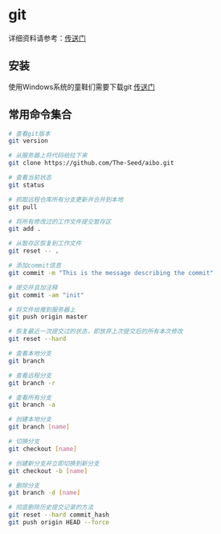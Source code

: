 # git

详细资料请参考：[传送门](https://www.liaoxuefeng.com/wiki/0013739516305929606dd18361248578c67b8067c8c017b000)

## 安装

使用Windows系统的童鞋们需要下载git [传送门](https://git-scm.com/download.win)

## 常用命令集合

``` bash
# 查看git版本
git version

# 从服务器上将代码给拉下来
git clone https://github.com/The-Seed/aibo.git 

# 查看当前状态
git status

# 抓取远程仓库所有分支更新并合并到本地
git pull

# 将所有修改过的工作文件提交暂存区
git add .

# 从暂存区恢复到工作文件
git reset -- .

# 添加commit信息
git commit -m "This is the message describing the commit" 

# 提交并且加注释 
git commit -am "init" 

# 将文件给推到服务器上 
git push origin master 

# 恢复最近一次提交过的状态，即放弃上次提交后的所有本次修改
git reset --hard

# 查看本地分支
git branch

# 查看远程分支
git branch -r

# 查看所有分支
git branch -a

# 创建本地分支
git branch [name]

# 切换分支
git checkout [name]

# 创建新分支并立即切换到新分支
git checkout -b [name]

# 删除分支
git branch -d [name]

# 彻底删除历史提交记录的方法
git reset --hard commit_hash 
git push origin HEAD --force
```
